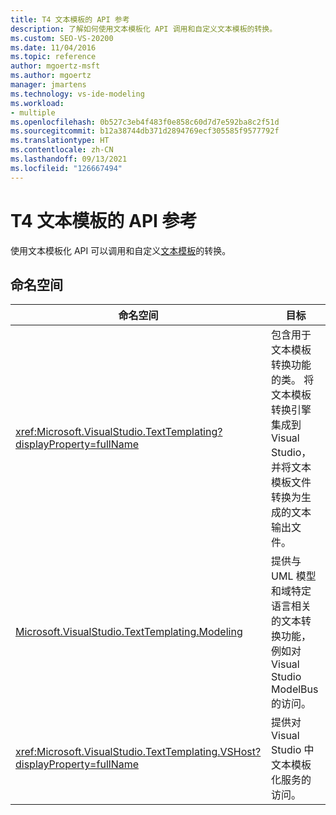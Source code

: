 ```yaml
---
title: T4 文本模板的 API 参考
description: 了解如何使用文本模板化 API 调用和自定义文本模板的转换。
ms.custom: SEO-VS-20200
ms.date: 11/04/2016
ms.topic: reference
author: mgoertz-msft
ms.author: mgoertz
manager: jmartens
ms.technology: vs-ide-modeling
ms.workload:
- multiple
ms.openlocfilehash: 0b527c3eb4f483f0e858c60d7d7e592ba8c2f51d
ms.sourcegitcommit: b12a38744db371d2894769ecf305585f9577792f
ms.translationtype: HT
ms.contentlocale: zh-CN
ms.lasthandoff: 09/13/2021
ms.locfileid: "126667494"
---
```

# <a name="api-reference-for-t4-text-templates"></a>T4 文本模板的 API 参考

使用文本模板化 API 可以调用和自定义[文本模板](../modeling/code-generation-and-t4-text-templates.md)的转换。

## <a name="namespaces"></a>命名空间

|命名空间|目标|
|-|-|
|<xref:Microsoft.VisualStudio.TextTemplating?displayProperty=fullName>|包含用于文本模板转换功能的类。 将文本模板转换引擎集成到 Visual Studio，并将文本模板文件转换为生成的文本输出文件。|
|[Microsoft.VisualStudio.TextTemplating.Modeling](/previous-versions/ee844312(v=vs.140))|提供与 UML 模型和域特定语言相关的文本转换功能，例如对 Visual Studio ModelBus 的访问。|
|<xref:Microsoft.VisualStudio.TextTemplating.VSHost?displayProperty=fullName>|提供对 Visual Studio 中文本模板化服务的访问。|
